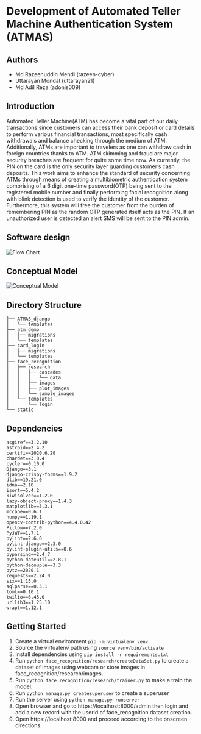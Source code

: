 # Development of Automated Teller Machine Authentication System (ATMAS)

## Authors
  * Md Razeenuddin Mehdi (razeen-cyber)
  * Uttarayan Mondal (uttarayan21)
  * Md Adil Reza (adonis009)  

## Introduction

  Automated Teller Machine(ATM) has become a vital part of our daily transactions since customers can
access their bank deposit or card details to perform various financial transactions, most specifically cash withdrawals and
balance checking through the medium of ATM. Additionally, ATMs are important to travelers as one can withdraw cash in
foreign countries thanks to ATM. ATM skimming and fraud are major security breaches are frequent for quite some time
now. As currently, the PIN on the card is the only security layer guarding customer’s cash deposits. This work aims to
enhance the standard of security concerning ATMs through means of creating a multibiometric authentication system
comprising of a 6 digit one-time password(OTP) being sent to the registered mobile number and finally performing facial
recognition along with blink detection is used to verify the identity of the customer. Furthermore, this system will free the
customer from the burden of remembering PIN as the random OTP generated itself acts as the PIN. If an unauthorized user
is detected an alert SMS will be sent to the PIN admin.


## Software design
![Flow Chart](https://i.imgur.com/XMbmrxn.png)

## Conceptual Model
![Conceptual Model](https://i.imgur.com/oNpywiR.png)
## Directory Structure

```
├── ATMAS_django
│   └── templates
├── atm_demo
│   ├── migrations
│   └── templates
├── card_login
│   ├── migrations
│   └── templates
├── face_recognition
│   ├── research
│   │   ├── cascades
│   │   │   └── data
│   │   ├── images
│   │   ├── plot_images
│   │   └── sample_images
│   └── templates
│       └── login
└── static
```
## Dependencies
```
asgiref==3.2.10
astroid==2.4.2
certifi==2020.6.20
chardet==3.0.4
cycler==0.10.0
Django==3.1
django-crispy-forms==1.9.2
dlib==19.21.0
idna==2.10
isort==5.4.2
kiwisolver==1.2.0
lazy-object-proxy==1.4.3
matplotlib==3.3.1
mccabe==0.6.1
numpy==1.19.1
opencv-contrib-python==4.4.0.42
Pillow==7.2.0
PyJWT==1.7.1
pylint==2.6.0
pylint-django==2.3.0
pylint-plugin-utils==0.6
pyparsing==2.4.7
python-dateutil==2.8.1
python-decouple==3.3
pytz==2020.1
requests==2.24.0
six==1.15.0
sqlparse==0.3.1
toml==0.10.1
twilio==6.45.0
urllib3==1.25.10
wrapt==1.12.1
```
## Getting Started
1. Create a virtual environment `pip -m virtualenv venv`
2. Source the virtualenv path using `source venv/bin/activate`
3. Install dependencies using `pip install -r requirements.txt`
4. Run `python face_recognition/research/createDataSet.py` to create a dataset of images using webcam or store images in face_recognition/research/images.
5. Run `python face_recognition/research/trainer.py` to make a train the model.
6. Run `python manage.py createsuperuser` to create a superuser
6. Run the server using `python manage.py runserver`
7. Open browser and go to https://localhost:8000/admin then login and add a new record with the userid of face_recognition dataset creation.
8. Open https://localhost:8000 and proceed according to the onscreen directions.
